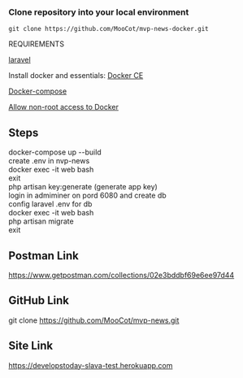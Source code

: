 ### Clone repository into your local environment

~~~
git clone https://github.com/MooCot/mvp-news-docker.git
~~~

REQUIREMENTS

[laravel](https://laravel.com/docs/8.x/installation)

Install docker and essentials:
[Docker CE](https://docs.docker.com/engine/installation/linux/docker-ce/ubuntu/)

[Docker-compose](https://docs.docker.com/compose/install/#install-compose)

[Allow non-root access to Docker](https://docs.docker.com/engine/installation/linux/linux-postinstall/#manage-docker-as-a-non-root-user)

Steps
-------------------------------------

docker-compose up --build\
create .env in nvp-news\
docker exec -it web bash\
exit\
php artisan key:generate (generate app key)\
login in admiminer on pord 6080 and create db\
config laravel .env for db\
docker exec -it web bash\
php artisan migrate\
exit

Postman Link
-------------------------------------
https://www.getpostman.com/collections/02e3bddbf69e6ee97d44

GitHub Link
-------------------------------------
git clone https://github.com/MooCot/mvp-news.git

Site Link
-------------------------------------
https://developstoday-slava-test.herokuapp.com